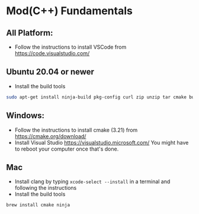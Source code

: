 # Mod(C++) Fundamentals

## All Platform:
* Follow the instructions to install VSCode from https://code.visualstudio.com/

## Ubuntu 20.04 or newer
* Install the build tools
```bash
sudo apt-get install ninja-build pkg-config curl zip unzip tar cmake build-essential libx11-dev libxrandr-dev libxi-dev libudev-dev libgl1-mesa-dev
```

## Windows:
* Follow the instructions to install cmake (3.21) from https://cmake.org/download/
* Install Visual Studio https://visualstudio.microsoft.com/
  You might have to reboot your computer once that's done.

## Mac
* Install clang by typing `xcode-select --install` in a terminal and following the instructions
* Install the build tools
```bash
brew install cmake ninja
```
